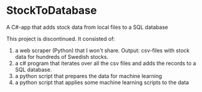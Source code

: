 # StockToDatabase
A C#-app that adds stock data from local files to a SQL database

This project is discontinued. It consisted of:
 1. a web scraper (Python) that I won't share. Output: csv-files with stock data for hundreds of Swedish stocks.
 2. a c# program that iterates over all the csv files and adds the records to a SQL database.
 3. a python script that prepares the data for machine learning
 4. a python script that applies some machine learning scripts to the data
